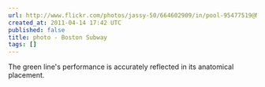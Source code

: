 ```yaml
---
url: http://www.flickr.com/photos/jassy-50/664602909/in/pool-95477519@N00
created_at: 2011-04-14 17:42 UTC
published: false
title: photo - Boston Subway
tags: []
---
```


The green line's performance is accurately reflected in its anatomical placement.

